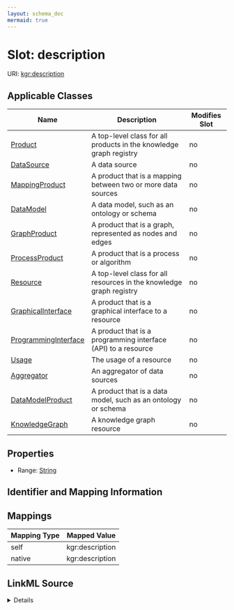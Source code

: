```yaml
---
layout: schema_doc
mermaid: true
---
```




# Slot: description



URI: [kgr:description](https://w3id.org/bridge2ai/data-sheets-schema/description)



<!-- no inheritance hierarchy -->





## Applicable Classes

| Name | Description | Modifies Slot |
| --- | --- | --- |
| [Product](Product.html) | A top-level class for all products in the knowledge graph registry |  no  |
| [DataSource](DataSource.html) | A data source |  no  |
| [MappingProduct](MappingProduct.html) | A product that is a mapping between two or more data sources |  no  |
| [DataModel](DataModel.html) | A data model, such as an ontology or schema |  no  |
| [GraphProduct](GraphProduct.html) | A product that is a graph, represented as nodes and edges |  no  |
| [ProcessProduct](ProcessProduct.html) | A product that is a process or algorithm |  no  |
| [Resource](Resource.html) | A top-level class for all resources in the knowledge graph registry |  no  |
| [GraphicalInterface](GraphicalInterface.html) | A product that is a graphical interface to a resource |  no  |
| [ProgrammingInterface](ProgrammingInterface.html) | A product that is a programming interface (API) to a resource |  no  |
| [Usage](Usage.html) | The usage of a resource |  no  |
| [Aggregator](Aggregator.html) | An aggregator of data sources |  no  |
| [DataModelProduct](DataModelProduct.html) | A product that is a data model, such as an ontology or schema |  no  |
| [KnowledgeGraph](KnowledgeGraph.html) | A knowledge graph resource |  no  |







## Properties

* Range: [String](String.html)





## Identifier and Mapping Information








## Mappings

| Mapping Type | Mapped Value |
| ---  | ---  |
| self | kgr:description |
| native | kgr:description |




## LinkML Source

<details>
```yaml
name: description
alias: description
domain_of:
- Resource
- Product
- Usage
range: string

```
</details>
